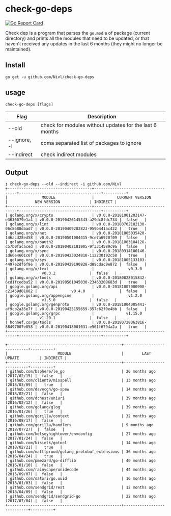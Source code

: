 # check-go-deps

[![Go Report Card](https://goreportcard.com/badge/github.com/nivl/check-go-deps)](https://goreportcard.com/report/github.com/nivl/check-go-deps)

Check dep is a program that parses the `go.mod` a of package (current
directory) and prints all the modules that need to be updated, or that haven't
received any updates in the last 6 months (they might no longer be maintained).

## Install

`go get -u github.com/Nivl/check-go-deps`

## usage

`check-go-deps [flags]`

| Flag         | Description                                             |
| ------------ | ------------------------------------------------------- |
| --old        | check for modules without updates for the last 6 months |
| --ignore, -i | coma separated list of packages to ignore               |
| --indirect   | check indirect modules                                  |

## Output

```
❯ check-go-deps --old --indirect -i github.com/Nivl
+-------------------------------------+------------------------------------+------------------------------------+----------+
|               MODULE                |          CURRENT VERSION           |            NEW VERSION             | INDIRECT |
+-------------------------------------+------------------------------------+------------------------------------+----------+
| golang.org/x/crypto                 | v0.0.0-20181001203147-e3636079e1a4 | v0.0.0-20190426145343-a29dc8fdc734 |  false   |
| golang.org/x/lint                   | v0.0.0-20180702182130-06c8688daad7 | v0.0.0-20190409202823-959b441ac422 |   true   |
| golang.org/x/net                    | v0.0.0-20181005035420-146acd28ed58 | v0.0.0-20190501004415-9ce7a6920f09 |  false   |
| golang.org/x/oauth2                 | v0.0.0-20181003184128-c57b0facaced | v0.0.0-20190402181905-9f3314589c9a |  false   |
| golang.org/x/sync                   | v0.0.0-20180314180146-1d60e4601c6f | v0.0.0-20190423024810-112230192c58 |   true   |
| golang.org/x/sys                    | v0.0.0-20181005133103-4497e2df6f9e | v0.0.0-20190429190828-d89cdac9e872 |  false   |
| golang.org/x/text                   |               v0.3.0               |               v0.3.2               |  false   |
| golang.org/x/tools                  | v0.0.0-20180828015842-6cd1fcedba52 | v0.0.0-20190501045030-23463209683d |   true   |
| google.golang.org/api               | v0.0.0-20181007000908-c21459d81882 |               v0.4.0               |  false   |
| google.golang.org/appengine         |               v1.2.0               |               v1.5.0               |  false   |
| google.golang.org/genproto          | v0.0.0-20181004005441-af9cb2a35e7f | v0.0.0-20190425155659-357c62f0e4bb |  false   |
| google.golang.org/grpc              |              v1.15.0               |              v1.20.1               |  false   |
| honnef.co/go/tools                  | v0.0.0-20180728063816-88497007e858 | v0.0.0-20190418001031-e561f6794a2a |   true   |
+-------------------------------------+------------------------------------+------------------------------------+----------+

+--------------------------------------------------+----------------------------+----------+
|                      MODULE                      |        LAST UPDATE         | INDIRECT |
+--------------------------------------------------+----------------------------+----------+
| github.com/bsphere/le_go                         | 26 months ago (2017/02/15) |  false   |
| github.com/client9/misspell                      | 13 months ago (2018/03/09) |   true   |
| github.com/davecgh/go-spew                       | 14 months ago (2018/02/21) |  false   |
| github.com/dchest/uniuri                         | 39 months ago (2016/02/12) |  false   |
| github.com/golang/glog                           | 39 months ago (2016/01/26) |   true   |
| github.com/gorilla/context                       | 32 months ago (2016/08/17) |  false   |
| github.com/gorilla/handlers                      | 9 months ago (2018/07/27)  |  false   |
| github.com/kelseyhightower/envconfig             | 27 months ago (2017/01/24) |  false   |
| github.com/kisielk/gotool                        | 14 months ago (2018/02/21) |   true   |
| github.com/matttproud/golang_protobuf_extensions | 36 months ago (2016/04/24) |   true   |
| github.com/pmezard/go-difflib                    | 40 months ago (2016/01/10) |  false   |
| github.com/rainycape/unidecode                   | 44 months ago (2015/09/07) |  false   |
| github.com/satori/go.uuid                        | 16 months ago (2018/01/03) |  false   |
| github.com/sendgrid/rest                         | 12 months ago (2018/04/09) |  false   |
| github.com/sendgrid/sendgrid-go                  | 22 months ago (2017/07/04) |  false   |
+--------------------------------------------------+----------------------------+----------+
```
